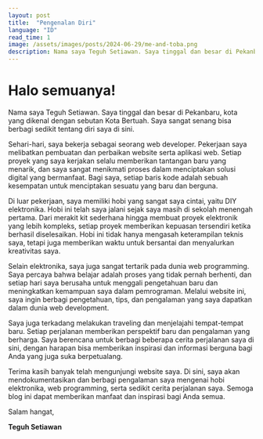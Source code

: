 ```yaml
---
layout: post
title:  "Pengenalan Diri"
language: "ID"
read_time: 1
image: /assets/images/posts/2024-06-29/me-and-toba.png
description: Nama saya Teguh Setiawan. Saya tinggal dan besar di Pekanbaru, kota yang dikenal dengan sebutan Kota Bertuah. Saya sangat senang bisa berbagi sedikit tentang diri saya di sini.
---
```


# Halo semuanya!


Nama saya Teguh Setiawan. Saya tinggal dan besar di Pekanbaru, kota yang dikenal dengan sebutan Kota Bertuah. Saya sangat senang bisa berbagi sedikit tentang diri saya di sini.

Sehari-hari, saya bekerja sebagai seorang web developer. Pekerjaan saya melibatkan pembuatan dan perbaikan website serta aplikasi web. Setiap proyek yang saya kerjakan selalu memberikan tantangan baru yang menarik, dan saya sangat menikmati proses dalam menciptakan solusi digital yang bermanfaat. Bagi saya, setiap baris kode adalah sebuah kesempatan untuk menciptakan sesuatu yang baru dan berguna.

Di luar pekerjaan, saya memiliki hobi yang sangat saya cintai, yaitu DIY elektronika. Hobi ini telah saya jalani sejak saya masih di sekolah menengah pertama. Dari merakit kit sederhana hingga membuat proyek elektronik yang lebih kompleks, setiap proyek memberikan kepuasan tersendiri ketika berhasil diselesaikan. Hobi ini tidak hanya mengasah keterampilan teknis saya, tetapi juga memberikan waktu untuk bersantai dan menyalurkan kreativitas saya.

Selain elektronika, saya juga sangat tertarik pada dunia web programming. Saya percaya bahwa belajar adalah proses yang tidak pernah berhenti, dan setiap hari saya berusaha untuk menggali pengetahuan baru dan meningkatkan kemampuan saya dalam pemrograman. Melalui website ini, saya ingin berbagi pengetahuan, tips, dan pengalaman yang saya dapatkan dalam dunia web development.

Saya juga terkadang melakukan traveling dan menjelajahi tempat-tempat baru. Setiap perjalanan memberikan perspektif baru dan pengalaman yang berharga. Saya berencana untuk berbagi beberapa cerita perjalanan saya di sini, dengan harapan bisa memberikan inspirasi dan informasi berguna bagi Anda yang juga suka berpetualang.

Terima kasih banyak telah mengunjungi website saya. Di sini, saya akan mendokumentasikan dan berbagi pengalaman saya mengenai hobi elektronika, web programming, serta sedikit cerita perjalanan saya. Semoga blog ini dapat memberikan manfaat dan inspirasi bagi Anda semua.


Salam hangat,

**Teguh Setiawan**